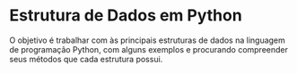 # Estrutura de Dados em Python

O objetivo é trabalhar com às principais estruturas de dados na linguagem de programação Python, com alguns exemplos e procurando compreender seus métodos que cada 
estrutura possui.
